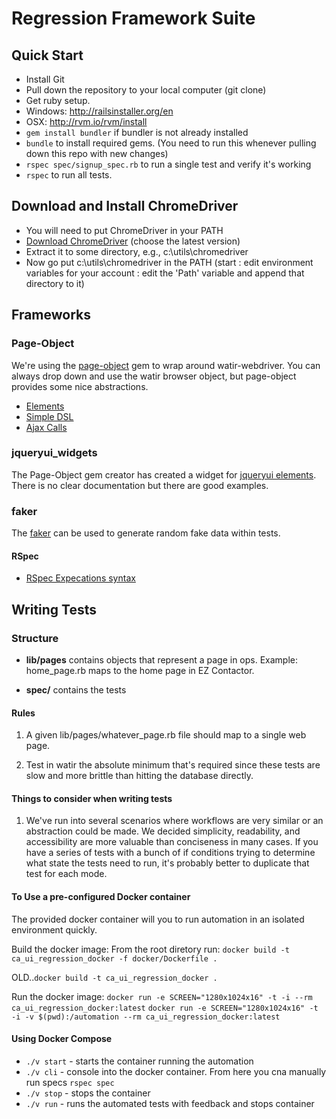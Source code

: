 # Regression Framework Suite

## Quick Start

* Install Git
* Pull down the repository to your local computer (git clone)
* Get ruby setup.  
* Windows: <http://railsinstaller.org/en>
* OSX: <http://rvm.io/rvm/install>
* `gem install bundler` if bundler is not already installed
* `bundle` to install required gems.  (You need to run this whenever pulling down this repo with new changes)
* `rspec spec/signup_spec.rb` to run a single test and verify it's working
* `rspec` to run all tests.

## Download and Install ChromeDriver

* You will need to put ChromeDriver in your PATH
* [Download ChromeDriver](http://chromedriver.chromium.org/downloads) (choose the latest version)
* Extract it to some directory, e.g., c:\utils\chromedriver
* Now go put c:\utils\chromedriver in the PATH (start : edit environment variables for your account : edit the 'Path' variable and append that directory to it)

## Frameworks

### Page-Object

We're using the [page-object](https://github.com/cheezy/page-object) gem to wrap around watir-webdriver.  You can always drop down and use the watir browser object, but page-object provides some nice abstractions.

* [Elements](https://github.com/cheezy/page-object/wiki/Elements)
* [Simple DSL](https://github.com/cheezy/page-object/wiki/Simple-DSL)
* [Ajax Calls](https://github.com/cheezy/page-object/wiki/Ajax-Calls)

### jqueryui_widgets

The Page-Object gem creator has created a widget for [jqueryui elements](https://github.com/cheezy/jqueryui_widgets/tree/master/lib/jqueryui_widgets). There is no clear documentation but there are good examples.

### faker

The [faker](https://github.com/stympy/faker) can be used to generate random fake data within tests.

#### RSpec

* [RSpec Expecations syntax](https://www.relishapp.com/rspec/rspec-expectations/docs/built-in-matchers)

## Writing Tests

### Structure

* **lib/pages** contains objects that represent a page in ops.  Example: home_page.rb maps to the home page in EZ Contactor.

* **spec/** contains the tests

#### Rules

1. A given lib/pages/whatever_page.rb file should map to a single web page.

1. Test in watir the absolute minimum that's required since these tests are slow and more brittle than hitting the database directly.

#### Things to consider when writing tests

1. We've run into several scenarios where workflows are very similar or an abstraction could be made. We decided simplicity, readability, and accessibility are more valuable than conciseness in many cases. If you have a series of tests with a bunch of if conditions trying to determine what state the tests need to run, it's probably better to duplicate that test for each mode.

#### To Use a pre-configured Docker container

The provided docker container will you to run automation in an isolated environment quickly.

Build the docker image:
From the root diretory run: `docker build -t ca_ui_regression_docker -f docker/Dockerfile .`

OLD..`docker build -t ca_ui_regression_docker .`


Run the docker image:
`docker run -e SCREEN="1280x1024x16" -t -i --rm ca_ui_regression_docker:latest`
`docker run -e SCREEN="1280x1024x16" -t -i -v $(pwd):/automation --rm ca_ui_regression_docker:latest`

#### Using Docker Compose

* `./v start` - starts the container running the automation
* `./v cli` - console into the docker container. From here you cna manually run specs `rspec spec`
* `./v stop` - stops the container
* `./v run` - runs the automated tests with feedback and stops container
